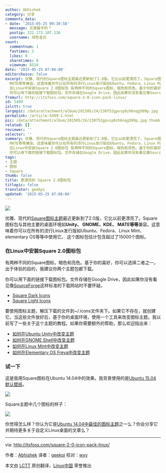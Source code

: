 ```yaml
---
author: Abhishek
category: 分享
comments_data:
- date: '2015-05-25 09:30:58'
  message: 又是扁平的？
  postip: 222.173.107.116
  username: 绿色圣光
count:
  commentnum: 1
  favtimes: 2
  likes: 0
  sharetimes: 0
  viewnum: 8514
date: '2015-05-25 07:06:00'
editorchoice: false
excerpt: 优雅、现代的Square图标主题最近更新到了2.0版，它比以前更漂亮了。Square图标包与其他主要的桌面环境如Unity、 GNOME、KDE、
  MATE等等兼容。这意味着你可以在所有的流行Linux发行版如Ubuntu、Fedora、Linux Mint、elementary OS等等中使用它。 这个图标包估计包含超过了15000个图标。
  在Linux中安装Square 2.0图标包 有两种不同的Square图标，暗色和亮色。基于你的喜好，你可以选择二者之一。出于体验的目的，我建议你两个主题包都下载。
  你可以用下面的链接下载图标包。文件存储在Google Drive，因此如果你没有看见像SourceForge这样标
fromurl: http://itsfoss.com/square-2-0-icon-pack-linux/
id: 5499
islctt: true
largepic: /data/attachment/album/201505/24/230752gpvsp8zh6nqg509p.jpg
permalink: /article-5499-1.html
pic: /data/attachment/album/201505/24/230752gpvsp8zh6nqg509p.jpg.thumb.jpg
related: []
reviewer: ''
selector: ''
summary: 优雅、现代的Square图标主题最近更新到了2.0版，它比以前更漂亮了。Square图标包与其他主要的桌面环境如Unity、 GNOME、KDE、
  MATE等等兼容。这意味着你可以在所有的流行Linux发行版如Ubuntu、Fedora、Linux Mint、elementary OS等等中使用它。 这个图标包估计包含超过了15000个图标。
  在Linux中安装Square 2.0图标包 有两种不同的Square图标，暗色和亮色。基于你的喜好，你可以选择二者之一。出于体验的目的，我建议你两个主题包都下载。
  你可以用下面的链接下载图标包。文件存储在Google Drive，因此如果你没有看见像SourceForge这样标
tags:
- 主题
- 图标
- Square
thumb: false
title: 更漂亮的 Square 2.0图标包
titlepic: false
translator: geekpi
updated: '2015-05-25 07:06:00'
---
```


![](/data/attachment/album/201505/24/230752gpvsp8zh6nqg509p.jpg)


优雅、现代的[Square图标主题](http://gnome-look.org/content/show.php/Square?content=163513)最近更新到了2.0版，它比以前更漂亮了。Square图标包与其他主要的桌面环境如**Unity、 GNOME、KDE、 MATE等等**兼容。这意味着你可以在所有的流行Linux发行版如Ubuntu、Fedora、Linux Mint、elementary OS等等中使用它。 这个图标包估计包含超过了15000个图标。


### 在Linux中安装Square 2.0图标包


有两种不同的Square图标，暗色和亮色。基于你的喜好，你可以选择二者之一。出于体验的目的，我建议你两个主题包都下载。


你可以用下面的链接下载图标包。文件存储在Google Drive，因此如果你没有看见像[SourceForge](http://sourceforge.net/)这样标准的下载网站时不要怀疑。


* [Square Dark Icons](http://gnome-look.org/content/download.php?content=163513&id=1&tan=62806435)
* [Square Light Icons](http://gnome-look.org/content/download.php?content=163513&id=2&tan=19789941)


要使用图标主题，解压下载的文件到~/.icons文件夹下。如果它不存在，就创建它。当这些文件放好后，基于你的桌面环境，使用一个工具来改变图标主题。我以前写了一些关于这个主题的教程。如果你需要额外的帮助，那么欢迎指出来：


* [如何在Ubuntu Unity中改变主题](http://itsfoss.com/how-to-install-themes-in-ubuntu-13-10/)
* [如何在GNOME Shell中改变主题](http://itsfoss.com/install-switch-themes-gnome-shell/)
* [如何在Linux Mint中改变主题](http://itsfoss.com/install-icon-linux-mint/)
* [如何在Elementary OS Freya中改变主题](http://itsfoss.com/install-themes-icons-elementary-os-freya/)


### 试一下


这是我用Square图标在Ubuntu 14.04中的效果。我背景使用的是[Ubuntu 15.04 默认壁纸](http://itsfoss.com/default-wallpapers-ubuntu-1504/)。


![](/data/attachment/album/201505/24/230753jdyr5zg5rcdmr5f5.jpg)


Square主题中几个图标的样子：


![](/data/attachment/album/201505/24/230755w9opfoxebkom17ko.jpg)


你觉得怎么样？你认为它是[Ubuntu 14.04中最佳的图标主题](http://itsfoss.com/best-icon-themes-ubuntu-1404/)之一么？你会分享它并期待更多关于自定义Linux桌面的文章么？




---


via: <http://itsfoss.com/square-2-0-icon-pack-linux/>


作者：[Abhishek](http://itsfoss.com/author/abhishek/) 译者：[geekpi](https://github.com/geekpi) 校对：[wxy](https://github.com/wxy)


本文由 [LCTT](https://github.com/LCTT/TranslateProject) 原创翻译，[Linux中国](http://linux.cn/) 荣誉推出